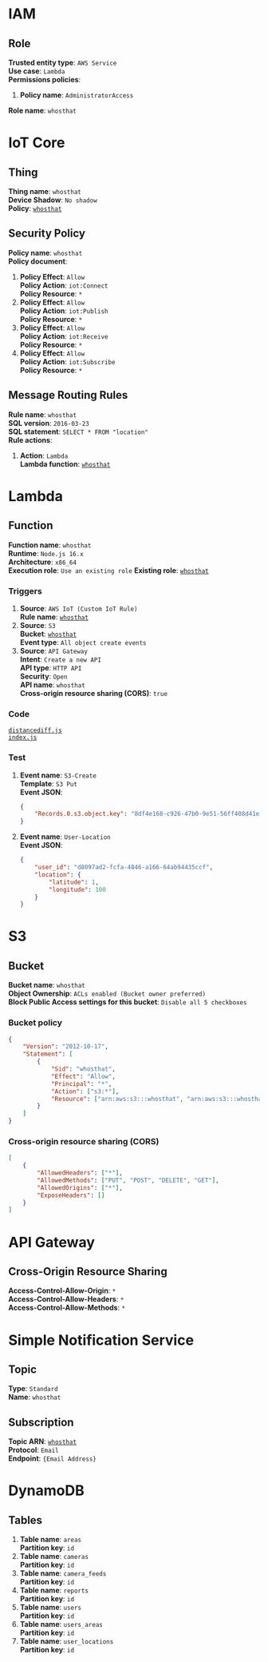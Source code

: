 # IAM

## Role

**Trusted entity type**: `AWS Service`<br>
**Use case**: `Lambda`<br>
**Permissions policies**:<br>

1.  **Policy name**: `AdministratorAccess`<br>

**Role name**: `whosthat`

# IoT Core

## Thing

**Thing name**: `whosthat`<br>
**Device Shadow**: `No shadow`<br>
**Policy**: [`whosthat`](#security-policy)

## Security Policy

**Policy name**: `whosthat`<br>
**Policy document**:<br>

1.  **Policy Effect**: `Allow`<br>
    **Policy Action**: `iot:Connect`<br>
    **Policy Resource**: `*`<br>
2.  **Policy Effect**: `Allow`<br>
    **Policy Action**: `iot:Publish`<br>
    **Policy Resource**: `*`<br>
3.  **Policy Effect**: `Allow`<br>
    **Policy Action**: `iot:Receive`<br>
    **Policy Resource**: `*`<br>
4.  **Policy Effect**: `Allow`<br>
    **Policy Action**: `iot:Subscribe`<br>
    **Policy Resource**: `*`

## Message Routing Rules

**Rule name**: `whosthat`<br>
**SQL version**: `2016-03-23`<br>
**SQL statement**: `SELECT * FROM "location"`<br>
**Rule actions**:

1.  **Action**: `Lambda`<br>
    **Lambda function**: [`whosthat`](#function)

# Lambda

## Function

**Function name**: `whosthat`<br>
**Runtime**: `Node.js 16.x`<br>
**Architecture**: `x86_64`<br>
**Execution role**: `Use an existing role`
**Existing role**: [`whosthat`](#role)

### Triggers

1.  **Source**: `AWS IoT (Custom IoT Rule)`<br>
    **Rule name**: [`whosthat`](#message-routing-rules)<br>
2.  **Source**: `S3`<br>
    **Bucket**: [`whosthat`](#bucket)<br>
    **Event type**: `All object create events`<br>
3.  **Source**: `API Gateway`<br>
    **Intent**: `Create a new API`<br>
    **API type**: `HTTP API`<br>
    **Security**: `Open`<br>
    **API name**: `whosthat`<br>
    **Cross-origin resource sharing (CORS)**: `true`

### Code

[`distancediff.js`](./ts-lambda-whosthat/src/distancediff.js)<br>
[`index.js`](./ts-lambda-whosthat/src/index.js)

### Test

1.  **Event name**: `S3-Create`<br>
    **Template**: `S3 Put`<br>
    **Event JSON**:
    ```json
    {
    	"Records.0.s3.object.key": "8df4e168-c926-47b0-9e51-56ff408d41ee-1669106569684.jpg"
    }
    ```
2.  **Event name**: `User-Location`<br>
    **Event JSON**:
    ```json
    {
    	"user_id": "d8097ad2-fcfa-4846-a166-64ab94435ccf",
    	"location": {
    		"latitude": 1,
    		"longitude": 100
    	}
    }
    ```

# S3

## Bucket

**Bucket name**: `whosthat`<br>
**Object Ownership**: `ACLs enabled (Bucket owner preferred)`<br>
**Block Public Access settings for this bucket**: `Disable all 5 checkboxes`

### Bucket policy

```json
{
	"Version": "2012-10-17",
	"Statement": [
		{
			"Sid": "whosthat",
			"Effect": "Allow",
			"Principal": "*",
			"Action": ["s3:*"],
			"Resource": ["arn:aws:s3:::whosthat", "arn:aws:s3:::whosthat/*"]
		}
	]
}
```

### Cross-origin resource sharing (CORS)

```json
[
	{
		"AllowedHeaders": ["*"],
		"AllowedMethods": ["PUT", "POST", "DELETE", "GET"],
		"AllowedOrigins": ["*"],
		"ExposeHeaders": []
	}
]
```

# API Gateway

## Cross-Origin Resource Sharing

**Access-Control-Allow-Origin**: `*`<br>
**Access-Control-Allow-Headers**: `*`<br>
**Access-Control-Allow-Methods**: `*`<br>

# Simple Notification Service

## Topic

**Type**: `Standard`<br>
**Name**: `whosthat`

## Subscription

**Topic ARN**: [`whosthat`](#topic)<br>
**Protocol**: `Email`<br>
**Endpoint**: `{Email Address}`

# DynamoDB

## Tables

1.  **Table name**: `areas`<br>
    **Partition key**: `id`<br>
2.  **Table name**: `cameras`<br>
    **Partition key**: `id`<br>
3.  **Table name**: `camera_feeds`<br>
    **Partition key**: `id`<br>
4.  **Table name**: `reports`<br>
    **Partition key**: `id`<br>
5.  **Table name**: `users`<br>
    **Partition key**: `id`<br>
6.  **Table name**: `users_areas`<br>
    **Partition key**: `id`<br>
7.  **Table name**: `user_locations`<br>
    **Partition key**: `id`
